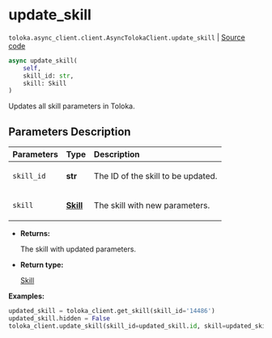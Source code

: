 # update_skill
`toloka.async_client.client.AsyncTolokaClient.update_skill` | [Source code](https://github.com/Toloka/toloka-kit/blob/v1.2.3/src/async_client/client.py#L0)

```python
async update_skill(
    self,
    skill_id: str,
    skill: Skill
)
```

Updates all skill parameters in Toloka.

## Parameters Description

| Parameters | Type | Description |
| :----------| :----| :-----------|
`skill_id`|**str**|<p>The ID of the skill to be updated.</p>
`skill`|**[Skill](toloka.client.skill.Skill.md)**|<p>The skill with new parameters.</p>

* **Returns:**

  The skill with updated parameters.

* **Return type:**

  [Skill](toloka.client.skill.Skill.md)

**Examples:**


```python
updated_skill = toloka_client.get_skill(skill_id='14486')
updated_skill.hidden = False
toloka_client.update_skill(skill_id=updated_skill.id, skill=updated_skill)
```
